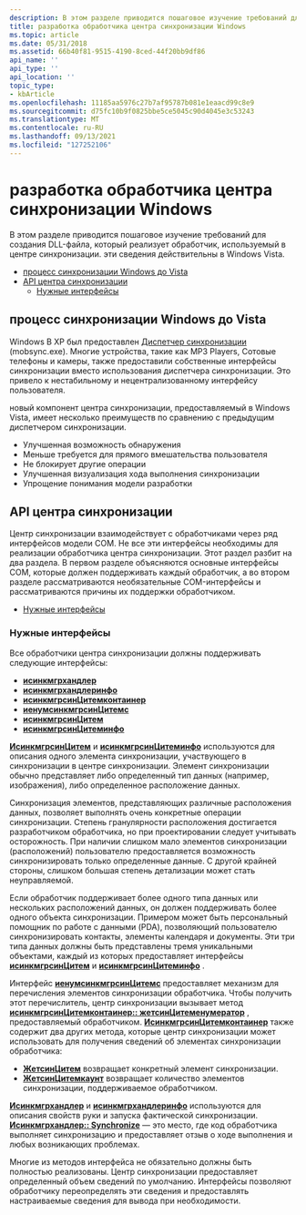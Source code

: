 ```yaml
---
description: В этом разделе приводится пошаговое изучение требований для создания DLL-файла, который реализует обработчик, используемый в центре синхронизации. эти сведения действительны в Windows Vista.
title: разработка обработчика центра синхронизации Windows
ms.topic: article
ms.date: 05/31/2018
ms.assetid: 66b40f81-9515-4190-8ced-44f20bb9df86
api_name: ''
api_type: ''
api_location: ''
topic_type:
- kbArticle
ms.openlocfilehash: 11185aa5976c27b7af95787b081e1eaacd99c8e9
ms.sourcegitcommit: d75fc10b9f0825bbe5ce5045c90d4045e3c53243
ms.translationtype: MT
ms.contentlocale: ru-RU
ms.lasthandoff: 09/13/2021
ms.locfileid: "127252106"
---
```

# <a name="developing-a-windows-sync-center-handler"></a>разработка обработчика центра синхронизации Windows

В этом разделе приводится пошаговое изучение требований для создания DLL-файла, который реализует обработчик, используемый в центре синхронизации. эти сведения действительны в Windows Vista.

-   [процесс синхронизации Windows до Vista](#the-windows-synchronization-experience-before-vista)
-   [API центра синхронизации](#sync-center-apis)
    -   [Нужные интерфейсы](#essential-interfaces)

## <a name="the-windows-synchronization-experience-before-vista"></a>процесс синхронизации Windows до Vista

Windows В XP был предоставлен [Диспетчер синхронизации](syncmgr-start-page.md) (mobsync.exe). Многие устройства, такие как MP3 Players, Сотовые телефоны и камеры, также предоставили собственные интерфейсы синхронизации вместо использования диспетчера синхронизации. Это привело к нестабильному и нецентрализованному интерфейсу пользователя.

новый компонент центра синхронизации, предоставляемый в Windows Vista, имеет несколько преимуществ по сравнению с предыдущим диспетчером синхронизации.

-   Улучшенная возможность обнаружения
-   Меньше требуется для прямого вмешательства пользователя
-   Не блокирует другие операции
-   Улучшенная визуализация хода выполнения синхронизации
-   Упрощение понимания модели разработки

## <a name="sync-center-apis"></a>API центра синхронизации

Центр синхронизации взаимодействует с обработчиками через ряд интерфейсов модели COM. Не все эти интерфейсы необходимы для реализации обработчика центра синхронизации. Этот раздел разбит на два раздела. В первом разделе объясняются основные интерфейсы COM, которые должен поддерживать каждый обработчик, а во втором разделе рассматриваются необязательные COM-интерфейсы и рассматриваются причины их поддержки обработчиком.

-   [Нужные интерфейсы](#essential-interfaces)

### <a name="essential-interfaces"></a>Нужные интерфейсы

Все обработчики центра синхронизации должны поддерживать следующие интерфейсы:

-   [**исинкмгрхандлер**](/windows/desktop/api/Syncmgr/nn-syncmgr-isyncmgrhandler)
-   [**исинкмгрхандлеринфо**](/windows/desktop/api/Syncmgr/nn-syncmgr-isyncmgrhandlerinfo)
-   [**исинкмгрсинЦитемконтаинер**](/windows/desktop/api/Syncmgr/nn-syncmgr-isyncmgrsyncitemcontainer)
-   [**иенумсинкмгрсинЦитемс**](/windows/desktop/api/Syncmgr/nn-syncmgr-ienumsyncmgrsyncitems)
-   [**исинкмгрсинЦитем**](/windows/desktop/api/Syncmgr/nn-syncmgr-isyncmgrsyncitem)
-   [**исинкмгрсинЦитеминфо**](/windows/desktop/api/Syncmgr/nn-syncmgr-isyncmgrsynciteminfo)

[**ИсинкмгрсинЦитем**](/windows/desktop/api/Syncmgr/nn-syncmgr-isyncmgrsyncitem) и [**исинкмгрсинЦитеминфо**](/windows/desktop/api/Syncmgr/nn-syncmgr-isyncmgrsynciteminfo) используются для описания одного элемента синхронизации, участвующего в синхронизации в центре синхронизации. Элемент синхронизации обычно представляет либо определенный тип данных (например, изображения), либо определенное расположение данных.

Синхронизация элементов, представляющих различные расположения данных, позволяет выполнять очень конкретные операции синхронизации. Степень гранулярности расположения достигается разработчиком обработчика, но при проектировании следует учитывать осторожность. При наличии слишком мало элементов синхронизации (расположений) пользователю предоставляется возможность синхронизировать только определенные данные. С другой крайней стороны, слишком большая степень детализации может стать неуправляемой.

Если обработчик поддерживает более одного типа данных или нескольких расположений данных, он должен поддерживать более одного объекта синхронизации. Примером может быть персональный помощник по работе с данными (PDA), позволяющий пользователю синхронизировать контакты, элементы календаря и документы. Эти три типа данных должны быть представлены тремя уникальными объектами, каждый из которых предоставляет интерфейсы [**исинкмгрсинЦитем**](/windows/desktop/api/Syncmgr/nn-syncmgr-isyncmgrsyncitem) и [**исинкмгрсинЦитеминфо**](/windows/desktop/api/Syncmgr/nn-syncmgr-isyncmgrsynciteminfo) .

Интерфейс [**иенумсинкмгрсинЦитемс**](/windows/desktop/api/Syncmgr/nn-syncmgr-ienumsyncmgrsyncitems) предоставляет механизм для перечисления элементов синхронизации обработчика. Чтобы получить этот перечислитель, центр синхронизации вызывает метод [**исинкмгрсинЦитемконтаинер:: жетсинЦитеменумератор**](/windows/desktop/api/Syncmgr/nf-syncmgr-isyncmgrsyncitemcontainer-getsyncitemenumerator) , предоставляемый обработчиком. [**ИсинкмгрсинЦитемконтаинер**](/windows/desktop/api/Syncmgr/nn-syncmgr-isyncmgrsyncitemcontainer) также содержит два других метода, которые центр синхронизации может использовать для получения сведений об элементах синхронизации обработчика:

-   [**ЖетсинЦитем**](/windows/desktop/api/Syncmgr/nf-syncmgr-isyncmgrsyncitemcontainer-getsyncitem) возвращает конкретный элемент синхронизации.
-   [**ЖетсинЦитемкаунт**](/windows/desktop/api/Syncmgr/nf-syncmgr-isyncmgrsyncitemcontainer-getsyncitemcount) возвращает количество элементов синхронизации, поддерживаемое обработчиком.

[**Исинкмгрхандлер**](/windows/desktop/api/Syncmgr/nn-syncmgr-isyncmgrhandler) и [**исинкмгрхандлеринфо**](/windows/desktop/api/Syncmgr/nn-syncmgr-isyncmgrhandlerinfo) используются для описания свойств руки и запуска фактической синхронизации. [**Исинкмгрхандлер:: Synchronize**](/windows/desktop/api/Syncmgr/nf-syncmgr-isyncmgrhandler-synchronize) — это место, где код обработчика выполняет синхронизацию и предоставляет отзыв о ходе выполнения и любых возникающих проблемах.

Многие из методов интерфейса не обязательно должны быть полностью реализованы. Центр синхронизации предоставляет определенный объем сведений по умолчанию. Интерфейсы позволяют обработчику переопределять эти сведения и предоставлять настраиваемые сведения для вывода при необходимости.

 

 



